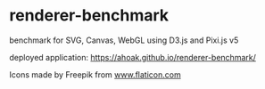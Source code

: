 # renderer-benchmark

benchmark for SVG, Canvas, WebGL using D3.js and Pixi.js v5

deployed application: https://ahoak.github.io/renderer-benchmark/

Icons made by Freepik from www.flaticon.com

